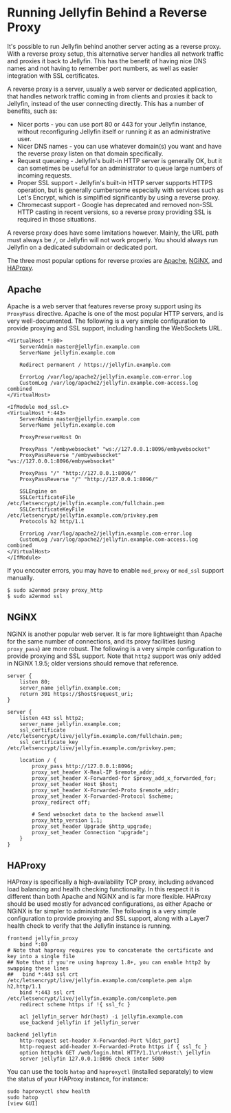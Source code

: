 # Running Jellyfin Behind a Reverse Proxy

It's possible to run Jellyfin behind another server acting as a reverse proxy.  With a reverse proxy setup, this alternative server handles all network traffic and proxies it back to Jellyfin.  This has the benefit of having nice DNS names and not having to remember port numbers, as well as easier integration with SSL certificates.

A reverse proxy is a server, usually a web server or dedicated application, that handles network traffic coming in from clients and proxies it back to Jellyfin, instead of the user connecting directly. This has a number of benefits, such as:

* Nicer ports - you can use port 80 or 443 for your Jellyfin instance, without reconfiguring Jellyfin itself or running it as an administrative user.
* Nicer DNS names - you can use whatever domain(s) you want and have the reverse proxy listen on that domain specifically.
* Request queueing - Jellyfin's built-in HTTP server is generally OK, but it can sometimes be useful for an administrator to queue large numbers of incoming requests.
* Proper SSL support - Jellyfin's built-in HTTP server supports HTTPS operation, but is generally cumbersome especially with services such as Let's Encrypt, which is simplified significantly by using a reverse proxy.
* Chromecast support - Google has deprecated and removed non-SSL HTTP casting in recent versions, so a reverse proxy providing SSL is required in those situations.

A reverse proxy does have some limitations however. Mainly, the URL path must always be `/`, or Jellyfin will not work properly. You should always run Jellyfin on a dedicated subdomain or dedicated port.

The three most popular options for reverse proxies are [Apache](https://httpd.apache.org/), [NGiNX](https://www.nginx.com/), and [HAProxy](https://www.haproxy.com/).

## Apache

Apache is a web server that features reverse proxy support using its `ProxyPass` directive. Apache is one of the most popular HTTP servers, and is very well-documented. The following is a very simple configuration to provide proxying and SSL support, including handling the WebSockets URL.

```
<VirtualHost *:80>
    ServerAdmin master@jellyfin.example.com
    ServerName jellyfin.example.com
    
    Redirect permanent / https://jellyfin.example.com
    
    ErrorLog /var/log/apache2/jellyfin.example.com-error.log
    CustomLog /var/log/apache2/jellyfin.example.com-access.log combined
</VirtualHost>

<IfModule mod_ssl.c>
<VirtualHost *:443>
    ServerAdmin master@jellyfin.example.com
    ServerName jellyfin.example.com

    ProxyPreserveHost On

    ProxyPass "/embywebsocket" "ws://127.0.0.1:8096/embywebsocket"
    ProxyPassReverse "/embywebsocket" "ws://127.0.0.1:8096/embywebsocket"

    ProxyPass "/" "http://127.0.0.1:8096/"
    ProxyPassReverse "/" "http://127.0.0.1:8096/"

    SSLEngine on
    SSLCertificateFile /etc/letsencrypt/jellyfin.example.com/fullchain.pem
    SSLCertificateKeyFile /etc/letsencrypt/jellyfin.example.com/privkey.pem
    Protocols h2 http/1.1

    ErrorLog /var/log/apache2/jellyfin.example.com-error.log
    CustomLog /var/log/apache2/jellyfin.example.com-access.log combined
</VirtualHost>
</IfModule>
```

If you encouter errors, you may have to enable `mod_proxy` or `mod_ssl` support manually.
```
$ sudo a2enmod proxy proxy_http
$ sudo a2enmod ssl
```

## NGiNX

NGiNX is another popular web server. It is far more lightweight than Apache for the same number of connections, and its proxy facilities (using `proxy_pass`) are more robust. The following is a very simple configuration to provide proxying and SSL support. Note that `http2` support was only added in NGiNX 1.9.5; older versions should remove that reference.

```
server {
    listen 80;
    server_name jellyfin.example.com;
    return 301 https://$host$request_uri;
}

server {
    listen 443 ssl http2;
    server_name jellyfin.example.com;
    ssl_certificate /etc/letsencrypt/live/jellyfin.example.com/fullchain.pem;
    ssl_certificate_key /etc/letsencrypt/live/jellyfin.example.com/privkey.pem;

    location / {
        proxy_pass http://127.0.0.1:8096;
        proxy_set_header X-Real-IP $remote_addr;
        proxy_set_header X-Forwarded-for $proxy_add_x_forwarded_for;
        proxy_set_header Host $host;
        proxy_set_header X-Forwarded-Proto $remote_addr;
        proxy_set_header X-Forwarded-Protocol $scheme;
        proxy_redirect off;
    
        # Send websocket data to the backend aswell
        proxy_http_version 1.1;
        proxy_set_header Upgrade $http_upgrade;
        proxy_set_header Connection "upgrade";
    }
}
```

## HAProxy

HAProxy is specifically a high-availability TCP proxy, including advanced load balancing and health checking functionality. In this respect it is different than both Apache and NGiNX and is far more flexible. HAProxy should be used mostly for advanced configurations, as either Apache or NGiNX is far simpler to administrate. The following is a very simple configuration to provide proxying and SSL support, along with a Layer7 health check to verify that the Jellyfin instance is running.

```
frontend jellyfin_proxy
    bind *:80
# Note that haproxy requires you to concatenate the certificate and key into a single file
## Note that if you're using haproxy 1.8+, you can enable http2 by swapping these lines
##   bind *:443 ssl crt /etc/letsencrypt/live/jellyfin.example.com/complete.pem alpn h2,http/1.1
    bind *:443 ssl crt /etc/letsencrypt/live/jellyfin.example.com/complete.pem
    redirect scheme https if !{ ssl_fc }

    acl jellyfin_server hdr(host) -i jellyfin.example.com
    use_backend jellyfin if jellyfin_server

backend jellyfin
    http-request set-header X-Forwarded-Port %[dst_port]
    http-request add-header X-Forwarded-Proto https if { ssl_fc }
    option httpchk GET /web/login.html HTTP/1.1\r\nHost:\ jellyfin
    server jellyfin 127.0.0.1:8096 check inter 5000
```

You can use the tools `hatop` and `haproxyctl` (installed separately) to view the status of your HAProxy instance, for instance:

```
sudo haproxyctl show health
sudo hatop
[view GUI]
```

